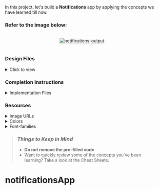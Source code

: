In this project, let's build a **Notifications** app by applying the concepts we have learned till now.

### Refer to the image below:

<br/>
<div style="text-align: center;">
<img src="https://assets.ccbp.in/frontend/content/react-js/notifications-lg-output.png" alt="notifications-output" style="max-width:70%;box-shadow:0 2.8px 2.2px rgba(0, 0, 0, 0.12)">
</div>
<br/>

### Design Files

<details>
<summary>Click to view</summary>

- [Extra Small (Size < 576px), Small (Size >= 576px)](https://assets.ccbp.in/frontend/content/react-js/notifications-sm-output.png)
- [Medium (Size >= 768px), Large (Size >= 992px) and Extra Large (Size >= 1200px)](https://assets.ccbp.in/frontend/content/react-js/notifications-lg-output.png)

</details>

### Completion Instructions

<details>
<summary>Implementation Files</summary>
<br/>

Use these files to complete the implementation:

- `index.js`
- `index.css`
</details>

### Resources

<details>
<summary>Image URLs</summary>

- [https://assets.ccbp.in/frontend/react-js/primary-icon-img.png](https://assets.ccbp.in/frontend/react-js/primary-icon-img.png)
- [https://assets.ccbp.in/frontend/react-js/success-icon-img.png](https://assets.ccbp.in/frontend/react-js/success-icon-img.png)
- [https://assets.ccbp.in/frontend/react-js/warning-icon-img.png](https://assets.ccbp.in/frontend/react-js/warning-icon-img.png)
- [https://assets.ccbp.in/frontend/react-js/danger-icon-img.png](https://assets.ccbp.in/frontend/react-js/danger-icon-img.png)

</details>

<details>
<summary>Colors</summary>

<br/>

<div style="background-color: #0f172a; width: 150px; padding: 10px; color: white">Hex: #0f172a</div>
<div style="background-color: #ffffff; width: 150px; padding: 10px; color: black">Hex: #ffffff</div>
<div style="background-color: #0b69ff; width: 150px; padding: 10px; color: white">Hex: #0b69ff</div>
<div style="background-color: #2dca73; width: 150px; padding: 10px; color: white">Hex: #2dca73</div>
<div style="background-color: #ffb800; width: 150px; padding: 10px; color: white">Hex: #ffb800</div>
<div style="background-color: #ff0b37; width: 150px; padding: 10px; color: white">Hex: #ff0b37</div>

</details>

<details>
<summary>Font-families</summary>

- Roboto

</details>

> ### _Things to Keep in Mind_
>
> - **Do not remove the pre-filled code**
> - Want to quickly review some of the concepts you’ve been learning? Take a look at the Cheat Sheets.
# notificationsApp
